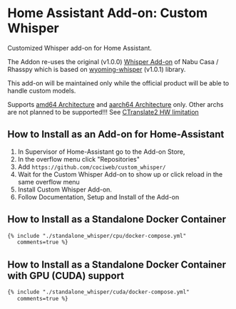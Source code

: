 # Home Assistant Add-on: Custom Whisper

Customized Whisper add-on for Home Assistant.

The Addon re-uses the original (v1.0.0) [Whisper Add-on](https://github.com/home-assistant/addons/tree/master/whisper) of Nabu Casa / Rhasspy which is based on [wyoming-whisper](https://github.com/rhasspy/wyoming-faster-whisper) (v1.0.1) library.

This add-on will be maintained only while the official product will be able to handle custom models.

Supports [amd64 Architecture][amd64-shield] and [aarch64 Architecture][aarch64-shield] only. Other archs are not planned to be supported!!! See [CTranslate2 HW limitation](https://opennmt.net/CTranslate2/hardware_support.html)

[aarch64-shield]: https://img.shields.io/badge/aarch64-yes-green.svg
[amd64-shield]: https://img.shields.io/badge/amd64-yes-green.svg
[armhf-shield]: https://img.shields.io/badge/armhf-no-red.svg
[armv7-shield]: https://img.shields.io/badge/armv7-no-red.svg
[i386-shield]: https://img.shields.io/badge/i386-no-red.svg

## How to Install as an Add-on for Home-Assistant
1. In Supervisor of Home-Assistant go to the Add-on Store,
2. In the overflow menu click "Repositories"
3. Add `https://github.com/cociweb/custom_whisper/`
4. Wait for the Custom Whisper Add-on to show up or click reload in the same overflow menu
5. Install Custom Whisper Add-on.
6. Follow Documentation, Setup and Install of the Add-on

## How to Install as a Standalone Docker Container

``` markdown
{% include "./standalone_whisper/cpu/docker-compose.yml"
   comments=true %}
```

## How to Install as a Standalone Docker Container with GPU (CUDA) support

``` markdown
{% include "./standalone_whisper/cuda/docker-compose.yml"
   comments=true %}
```

